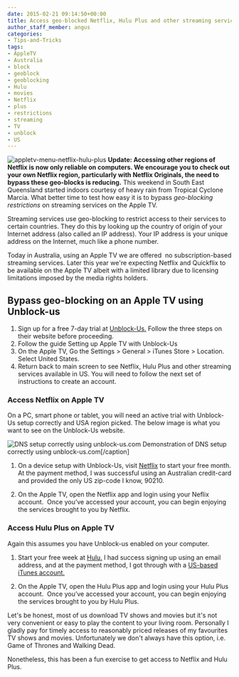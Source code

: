 ```yaml
---
date: 2015-02-21 09:14:50+00:00
title: Access geo-blocked Netflix, Hulu Plus and other streaming services on Apple TV
author_staff_member: angus
categories:
- Tips-and-Tricks
tags:
- AppleTV
- Australia
- block
- geoblock
- geoblocking
- Hulu
- movies
- Netflix
- plus
- restrictions
- streaming
- TV
- unblock
- US
---
```



 	
![appletv-menu-netflix-hulu-plus](/assets/images/appletv-menu-netflix-hulu-plus.jpg)
**Update: Accessing other regions of Netflix is now only reliable on computers. We encourage you to check out your own Netflix region, particularly with Netflix Originals, the need to bypass these geo-blocks is reducing.**
This weekend in South East Queensland started indoors courtesy of heavy rain from Tropical Cyclone Marcia. What better time to test how easy it is to bypass _geo-blocking restrictions_ on streaming services on the Apple TV.

Streaming services use geo-blocking to restrict access to their services to certain countries. They do this by looking up the country of origin of your Internet address (also called an IP address). Your IP address is your unique address on the Internet, much like a phone number.

Today in Australia, using an Apple TV we are offered  no subscription-based streaming services. Later this year we're expecting Netflix and Quickflix to be available on the Apple TV albeit with a limited library due to licensing limitations imposed by the media rights holders.


## Bypass geo-blocking on an Apple TV using Unblock-us





 	
  1. Sign up for a free 7-day trial at [Unblock-Us.](http://unblock-us.com) Follow the three steps on their website before proceeding. 	
  2. Follow the guide Setting up Apple TV with Unblock-Us
  3. On the Apple TV, Go the Settings > General > iTunes Store > Location. Select United States.
  4. Return back to main screen to see Netflix, Hulu Plus and other streaming services available in US. You will need to follow the next set of instructions to create an account.




### Access Netflix on Apple TV


On a PC, smart phone or tablet, you will need an active trial with Unblock-Us setup correctly and USA region picked. The below image is what you want to see on the Unblock-Us website.

![DNS setup correctly using unblock-us.com](/assets/images/DNS-setup-correctly-using-unblock-us.com_.png) Demonstration of DNS setup correctly using unblock-us.com[/caption]



 	
  1. On a device setup with Unblock-Us, visit [Netflix](http://www.netflix.com) to start your free month. At the payment method, I was successful using an Australian credit-card and provided the only US zip-code I know, 90210.

 	
  2. On the Apple TV, open the Netflix app and login using your Neflix account.  Once you’ve accessed your account, you can begin enjoying the services brought to you by Netflix.




### Access Hulu Plus on Apple TV


Again this assumes you have Unblock-us enabled on your computer.



 	
  1. Start your free week at [Hulu.](http://www.hulu.com/) I had success signing up using an email address, and at the payment method, I got through with a [US-based iTunes account.](http://www.lifehacker.com.au/2010/09/how-to-set-up-a-us-itunes-account)

 	
  2. On the Apple TV, open the Hulu Plus app and login using your Hulu Plus account.  Once you’ve accessed your account, you can begin enjoying the services brought to you by Hulu Plus.


Let's be honest, most of us download TV shows and movies but it's not very convenient or easy to play the content to your living room. Personally I gladly pay for timely access to reasonably priced releases of my favourites TV shows and movies. Unfortunately we don't always have this option, i.e. Game of Thrones and Walking Dead.

Nonetheless, this has been a fun exercise to get access to Netflix and Hulu Plus.
